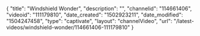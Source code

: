 {
    "title": "Windshield Wonder",
    "description": "",
    "channelid": "114661406",
    "videoid": "111179810",
    "date_created": "1502923211",
    "date_modified": "1504247458",
    "type": "captivate",
    "layout": "channelVideo",
    "url": "\/latest-videos\/windshield-wonder\/114661406-111179810"
}